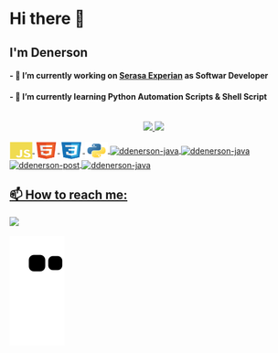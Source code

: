 # Hi there 👋
## I'm Denerson  

#### - 🔭 I’m currently working on <a href="https://www.serasaexperian.com.br/sites-globais/">Serasa Experian</a> as  Softwar Developer
#### - 🌱 I’m currently learning Python Automation Scripts & Shell Script
<br/>


<div align="center">
  <a href="https://github.com/ddenerson">
  <img height="180em" src="https://github-readme-stats.vercel.app/api?username=ddenerson&show_icons=true&theme=dark"/> 
  <img height="180em" src="https://github-readme-stats.vercel.app/api/top-langs/?username=ddenerson&layout=compact&langs_count=7&theme=dark"/>
</div>
  <div style="display: inline_block"><br>
  <img align="center" alt="ddenerson-js" height="30" width="40" src="https://raw.githubusercontent.com/devicons/devicon/master/icons/javascript/javascript-plain.svg">
  <img align="center" alt="ddenerson-HTML" height="30" width="40" src="https://raw.githubusercontent.com/devicons/devicon/master/icons/html5/html5-original.svg">
  <img align="center" alt="ddenerson-CSS" height="30" width="40" src="https://raw.githubusercontent.com/devicons/devicon/master/icons/css3/css3-original.svg">
  <img align="center" alt="ddenerson-Python" height="30" width="40" src="https://raw.githubusercontent.com/devicons/devicon/master/icons/python/python-original.svg">
  <img align="center" alt="ddenerson-java" height="30" width="40" src="https://img.shields.io/badge/Java-ED8B00?style=for-the-badge&logo=java&logoColor=white">
  <img align="center" alt="ddenerson-java" height="30" width="40" src="https://img.shields.io/badge/C-00599C?style=for-the-badge&logo=c&logoColor=white">  
  <img align="center" alt="ddenerson-post" height="30" width="40" src="https://img.shields.io/badge/PostgreSQL-316192?style=for-the-badge&logo=postgresql&logoColor=white">
  <img align="center" alt="ddenerson-java" height="30" width="40" src="https://img.shields.io/badge/SQLite-07405E?style=for-the-badge&logo=sqlite&logoColor=white">  

</div>
  
  
  ## 📫 How to reach me:
 <div>
    <a href="https://www.linkedin.com/in/denerson-silva-b55aa1127/" target="_blank"><img src="https://img.shields.io/badge/-LinkedIn-%230077B5?style=for-the-badge&logo=linkedin&logoColor=white" target="_blank"></a> 
 
  ![Snake animation](https://github.com/rafaballerini/rafaballerini/blob/output/github-contribution-grid-snake.svg)
 </div>  

<br/>
<br/>
<br/>










<!--
**ddenerson/ddenerson** is a ✨ _special_ ✨ repository because its `README.md` (this file) appears on your GitHub profile.



